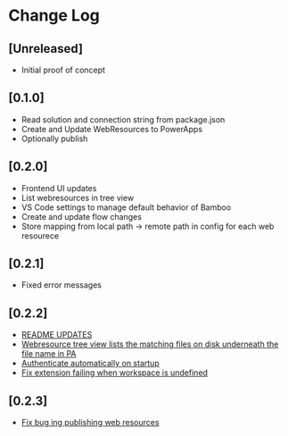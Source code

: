 # Change Log

## [Unreleased]

- Initial proof of concept

## [0.1.0]

- Read solution and connection string from package.json
- Create and Update WebResources to PowerApps
- Optionally publish 

## [0.2.0]

- Frontend UI updates
- List webresources in tree view
- VS Code settings to manage default behavior of Bamboo
- Create and update flow changes
- Store mapping from local path -> remote path in config for each web resourece

## [0.2.1]

- Fixed error messages

## [0.2.2]

- [README UPDATES](https://github.com/Root16/bamboo/issues/43)
- [Webresource tree view lists the matching files on disk underneath the file name in PA](https://github.com/Root16/bamboo/issues/42)
- [Authenticate automatically on startup](https://github.com/Root16/bamboo/issues/41)
- [Fix extension failing when workspace is undefined](https://github.com/Root16/bamboo/issues/40)

## [0.2.3]
- [Fix bug ing publishing web resources](https://github.com/Root16/bamboo/issues/47)